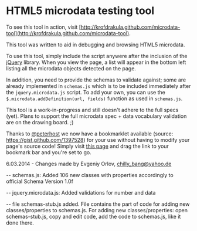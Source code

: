 # HTML5 microdata testing tool #

To see this tool in action, visit [http://krofdrakula.github.com/microdata-tool](http://krofdrakula.github.com/microdata-tool).

This tool was written to aid in debugging and browsing HTML5 microdata.

To use this tool, simply include the script anywere after the inclusion
of the [jQuery](http://jquery.com) library. When you view the page, a list
will appear in the bottom left listing all the microdata objects detected
on the page.

In addition, you need to provide the schemas to validate against; some are already
implemented in `schemas.js` which is to be included immediately after the
`jquery.microdata.js` script. To add your own, you can use the
`$.microdata.addDefinition(url, fields)` function as used in `schemas.js`.

This tool is a work-in-progress and still doesn't adhere to the full specs (yet).
Plans to support the full microdata spec + data vocabulary validation are on
the drawing board. ;)

Thanks to [@peterhost](https://github.com/peterhost) we now have a bookmarklet available 
(source: https://gist.github.com/1397528) for your use without having to modify your page's source code!
Simply visit [this page](http://jsfiddle.net/peterhost/ZJfpL/14/embedded/result/) and drag
the link to your bookmark bar and you're set to go.

6.03.2014 - Changes made by Evgeniy Orlov, chilly_bang@yahoo.de

-- schemas.js:  Added 106 new classes with properties accordingly to official Schema Version 1.0f

-- jquery.microdata.js:  Added validations for number and data

-- file schemas-stub.js added. File contains the part of code for adding new classes/properties to schemas.js.
For adding new classes/properties: open schemas-stub.js, copy and edit code, add the code to schemas.js, like it done there.

